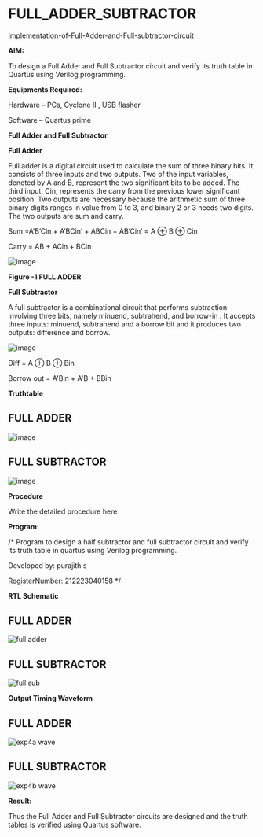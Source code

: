 # FULL_ADDER_SUBTRACTOR

Implementation-of-Full-Adder-and-Full-subtractor-circuit

**AIM:**

To design a Full Adder and Full Subtractor circuit and verify its truth table in Quartus using Verilog programming.

**Equipments Required:**

Hardware – PCs, Cyclone II , USB flasher

Software – Quartus prime

**Full Adder and Full Subtractor**

**Full Adder**

Full adder is a digital circuit used to calculate the sum of three binary bits. It consists of three inputs and two outputs. Two of the input variables, denoted by A and B, represent the two significant bits to be added. The third input, Cin, represents the carry from the previous lower significant position. Two outputs are necessary because the arithmetic sum of three binary digits ranges in value from 0 to 3, and binary 2 or 3 needs two digits. The two outputs are sum and carry.

Sum =A’B’Cin + A’BCin’ + ABCin + AB’Cin’ = A ⊕ B ⊕ Cin 

Carry = AB + ACin + BCin

![image](https://github.com/naavaneetha/FULL_ADDER_SUBTRACTOR/assets/154305477/0f30ba51-5ffb-4198-845f-18e054f675e7)

**Figure -1 FULL ADDER**

**Full Subtractor**

A full subtractor is a combinational circuit that performs subtraction involving three bits, namely minuend, subtrahend, and borrow-in . It accepts three inputs: minuend, subtrahend and a borrow bit and it produces two outputs: difference and borrow.

![image](https://github.com/naavaneetha/FULL_ADDER_SUBTRACTOR/assets/154305477/02b24f51-ab51-4304-9ad6-7b81ffc1ead5)

Diff = A ⊕ B ⊕ Bin 

Borrow out = A'Bin + A'B + BBin

**Truthtable**
## FULL ADDER


![image](https://github.com/user-attachments/assets/61d8b0be-2fd1-4eea-b567-399ea52593f7)

## FULL SUBTRACTOR

![image](https://github.com/user-attachments/assets/e1f36212-833c-47c6-9b58-64eadfdc6514)



**Procedure**

Write the detailed procedure here

**Program:**

/* Program to design a half subtractor and full subtractor circuit and verify its truth table in quartus using Verilog programming. 

Developed by: purajith s

RegisterNumber: 212223040158
*/

**RTL Schematic**
## FULL ADDER


![full adder](https://github.com/user-attachments/assets/a68c1198-b8c8-4f77-8057-bf7587fdbec8)

## FULL SUBTRACTOR 


![full sub](https://github.com/user-attachments/assets/159aa704-94b3-4cda-bdb7-decd0c2d0af6)


**Output Timing Waveform**

## FULL ADDER


![exp4a wave](https://github.com/user-attachments/assets/dd2f8ce6-3e74-4e35-bcec-353858549a7f)


## FULL SUBTRACTOR


![exp4b wave](https://github.com/user-attachments/assets/52fa53db-11a1-461f-b511-6594e0253044)


**Result:**

Thus the Full Adder and Full Subtractor circuits are designed and the truth tables is verified using Quartus software.



